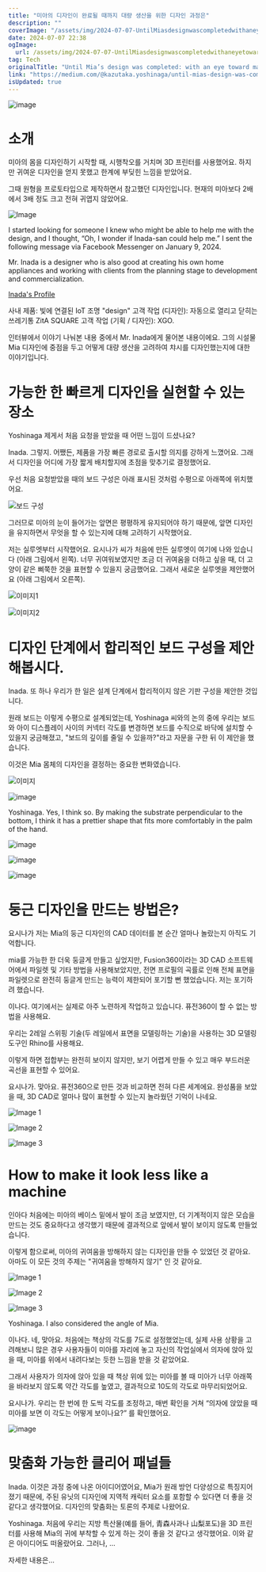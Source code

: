 ```yaml
---
title: "미아의 디자인이 완료될 때까지 대량 생산을 위한 디자인 과정은"
description: ""
coverImage: "/assets/img/2024-07-07-UntilMiasdesignwascompletedwithaneyetowardmassproduction_0.png"
date: 2024-07-07 22:38
ogImage: 
  url: /assets/img/2024-07-07-UntilMiasdesignwascompletedwithaneyetowardmassproduction_0.png
tag: Tech
originalTitle: "Until Mia’s design was completed: with an eye toward mass production"
link: "https://medium.com/@kazutaka.yoshinaga/until-mias-design-was-completed-with-an-eye-toward-mass-production-bcac86cca1f8"
isUpdated: true
---
```






![image](/assets/img/2024-07-07-UntilMiasdesignwascompletedwithaneyetowardmassproduction_0.png)

# 소개

미아의 몸을 디자인하기 시작할 때, 시행착오를 거치며 3D 프린터를 사용했어요. 하지만  귀여운 디자인을 얻지 못했고 한계에 부딪힌 느낌을 받았어요.

그때 원형을 프로토타입으로 제작하면서 참고했던 디자인입니다. 현재의 미아보다 2배에서 3배 정도 크고 전혀 귀엽지 않았어요.

<div class="content-ad"></div>


![Image](/assets/img/2024-07-07-UntilMiasdesignwascompletedwithaneyetowardmassproduction_1.png)

I started looking for someone I knew who might be able to help me with the design, and I thought, “Oh, I wonder if Inada-san could help me.” I sent the following message via Facebook Messenger on January 9, 2024.

Mr. Inada is a designer who is also good at creating his own home appliances and working with clients from the planning stage to development and commercialization.

[Inada's Profile](https://www.javasparrow.tokyo/)


<div class="content-ad"></div>

사내 제품: 빛에 연결된 IoT 조명 "design"
고객 작업 (디자인): 자동으로 열리고 닫히는 쓰레기통 ZitA SQUARE
고객 작업 (기획 / 디자인): XGO.

인터뷰에서 이야기 나눠본 내용 중에서 Mr. Inada에게 물어본 내용이에요. 그의 시설물 Mia 디자인에 중점을 두고 어떻게 대량 생산을 고려하여 챠시를 디자인했는지에 대한 이야기입니다.

# 가능한 한 빠르게 디자인을 실현할 수 있는 장소

Yoshinaga
제게서 처음 요청을 받았을 때 어떤 느낌이 드셨나요?

<div class="content-ad"></div>

Inada.
그렇지. 어쨌든, 제품을 가장 빠른 경로로 출시할 의지를 강하게 느꼈어요. 그래서 디자인을 어디에 가장 짧게 배치할지에 초점을 맞추기로 결정했어요.

우선 처음 요청받았을 때의 보드 구성은 아래 표시된 것처럼 수평으로 아래쪽에 위치했어요.

![보드 구성](/assets/img/2024-07-07-UntilMiasdesignwascompletedwithaneyetowardmassproduction_2.png)

그러므로 미아의 눈이 들어가는 앞면은 평평하게 유지되어야 하기 때문에, 앞면 디자인을 유지하면서 무엇을 할 수 있는지에 대해 고려하기 시작했어요.

<div class="content-ad"></div>

저는 실루엣부터 시작했어요. 요시나가 씨가 처음에 만든 실루엣이 여기에 나와 있습니다 (아래 그림에서 왼쪽). 너무 귀여워보였지만 조금 더 귀여움을 더하고 싶을 때, 더 고양이 같은 삐쭉한 것을 표현할 수 있을지 궁금했어요. 그래서 새로운 실루엣을 제안했어요 (아래 그림에서 오른쪽).

![이미지1](/assets/img/2024-07-07-UntilMiasdesignwascompletedwithaneyetowardmassproduction_3.png)

![이미지2](/assets/img/2024-07-07-UntilMiasdesignwascompletedwithaneyetowardmassproduction_4.png)

# 디자인 단계에서 합리적인 보드 구성을 제안해봅시다.

<div class="content-ad"></div>

Inada.
또 하나 우리가 한 일은 설계 단계에서 합리적이지 않은 기판 구성을 제안한 것입니다.

원래 보드는 이렇게 수평으로 설계되었는데, Yoshinaga 씨와의 논의 중에 우리는 보드와 아이 디스플레이 사이의 커넥터 각도를 변경하면 보드를 수직으로 바닥에 설치할 수 있을지 궁금해졌고, "보드의 깊이를 줄일 수 있을까?"라고 자문을 구한 뒤 이 제안을 했습니다.

이것은 Mia 몸체의 디자인을 결정하는 중요한 변화였습니다.

![이미지](/assets/img/2024-07-07-UntilMiasdesignwascompletedwithaneyetowardmassproduction_5.png)

<div class="content-ad"></div>


![image](/assets/img/2024-07-07-UntilMiasdesignwascompletedwithaneyetowardmassproduction_6.png)

Yoshinaga.
Yes, I think so. By making the substrate perpendicular to the bottom, I think it has a prettier shape that fits more comfortably in the palm of the hand.

![image](/assets/img/2024-07-07-UntilMiasdesignwascompletedwithaneyetowardmassproduction_7.png)

![image](/assets/img/2024-07-07-UntilMiasdesignwascompletedwithaneyetowardmassproduction_8.png)


<div class="content-ad"></div>

![image](/assets/img/2024-07-07-UntilMiasdesignwascompletedwithaneyetowardmassproduction_9.png)

# 둥근 디자인을 만드는 방법은?

요시나가
저는 Mia의 둥근 디자인의 CAD 데이터를 본 순간 얼마나 놀랐는지 아직도 기억합니다.

mia를 가능한 한 더욱 둥글게 만들고 싶었지만, Fusion360이라는 3D CAD 소프트웨어에서 파일렛 및 기타 방법을 사용해보았지만, 전면 프로필의 곡률로 인해 전체 표면을 파일렛으로 완전히 둥글게 만드는 능력이 제한되어 포기할 뻔 했었습니다. 저는 포기하려 했습니다.

<div class="content-ad"></div>

이나다.
여기에서는 실제로 아주 노련하게 작업하고 있습니다. 퓨전360이 할 수 없는 방법을 사용해요.

우리는 2레일 스위핑 기술(두 레일에서 표면을 모델링하는 기술)을 사용하는 3D 모델링 도구인 Rhino를 사용해요.

이렇게 하면 접합부는 완전히 보이지 않지만, 보기 어렵게 만들 수 있고 매우 부드러운 곡선을 표현할 수 있어요.

요시나가.
맞아요. 퓨전360으로 만든 것과 비교하면 전혀 다른 세계에요. 완성품을 보았을 때, 3D CAD로 얼마나 많이 표현할 수 있는지 놀라웠던 기억이 나네요.

<div class="content-ad"></div>


![Image 1](/assets/img/2024-07-07-UntilMiasdesignwascompletedwithaneyetowardmassproduction_10.png)

![Image 2](/assets/img/2024-07-07-UntilMiasdesignwascompletedwithaneyetowardmassproduction_11.png)

![Image 3](/assets/img/2024-07-07-UntilMiasdesignwascompletedwithaneyetowardmassproduction_12.png)

# How to make it look less like a machine


<div class="content-ad"></div>

인아다
처음에는 미아의 베이스 밑에서 발이 조금 보였지만, 더 기계적이지 않은 모습을 만드는 것도 중요하다고 생각했기 때문에 결과적으로 앞에서 발이 보이지 않도록 만들었습니다.

이렇게 함으로써, 미아의 귀여움을 방해하지 않는 디자인을 만들 수 있었던 것 같아요. 아마도 이 모든 것의 주제는 "귀여움을 방해하지 않기" 인 것 같아요.

<div class="content-ad"></div>


![Image 1](/assets/img/2024-07-07-UntilMiasdesignwascompletedwithaneyetowardmassproduction_15.png)

![Image 2](/assets/img/2024-07-07-UntilMiasdesignwascompletedwithaneyetowardmassproduction_16.png)

![Image 3](/assets/img/2024-07-07-UntilMiasdesignwascompletedwithaneyetowardmassproduction_17.png)

Yoshinaga.
I also considered the angle of Mia.


<div class="content-ad"></div>

이나다.
네, 맞아요. 처음에는 책상의 각도를 7도로 설정했었는데, 실제 사용 상황을 고려해보니 많은 경우 사용자들이 미아를 자리에 놓고 자신의 작업실에서 의자에 앉아 있을 때, 미아를 위에서 내려다보는 듯한 느낌을 받을 것 같았어요.

그래서 사용자가 의자에 앉아 있을 때 책상 위에 있는 미아를 볼 때 미아가 너무 아래쪽을 바라보지 않도록 약간 각도를 높였고, 결과적으로 10도의 각도로 마무리되었어요.

요시나가.
우리는 한 번에 한 도씩 각도를 조정하고, 매번 확인을 거쳐 “의자에 앉았을 때 미아를 보면 이 각도는 어떻게 보이나요?” 를 확인했어요.

![image](/assets/img/2024-07-07-UntilMiasdesignwascompletedwithaneyetowardmassproduction_18.png)

<div class="content-ad"></div>

# 맞춤화 가능한 클리어 패널들

Inada.
이것은 과정 중에 나온 아이디어였어요, Mia가 원래 방언 다양성으로 특징지어졌기 때문에, 주된 유닛의 디자인에 지역적 캐릭터 요소를 포함할 수 있다면 더 좋을 것 같다고 생각했어요. 디자인의 맞춤화는 토론의 주제로 나왔어요.

Yoshinaga.
처음에 우리는 지방 특산물(예를 들어, 青森사과나 山梨포도)을 3D 프린터를 사용해 Mia의 귀에 부착할 수 있게 하는 것이 좋을 것 같다고 생각했어요. 이와 같은 아이디어도 떠올랐어요. 그러나, ...


자세한 내용은...